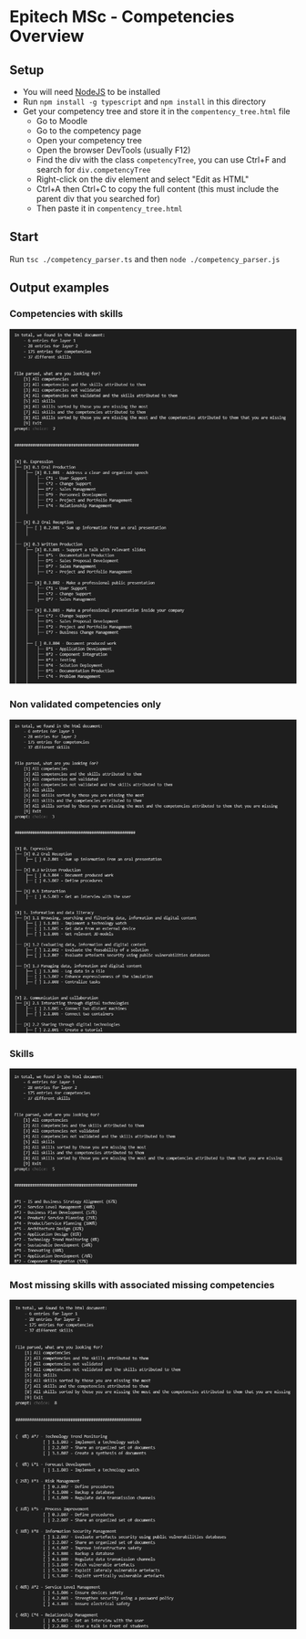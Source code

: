 # Epitech MSc - Competencies Overview

## Setup
* You will need [NodeJS](https://nodejs.org/en/download/) to be installed 
* Run `npm install -g typescript` and `npm install` in this directory
* Get your competency tree and store it in the `compentency_tree.html` file
  * Go to Moodle
  * Go to the competency page
  * Open your competency tree
  * Open the browser DevTools (usually F12)
  * Find the div with the class `competencyTree`, you can use Ctrl+F and search for `div.competencyTree`
  * Right-click on the div element and select "Edit as HTML"
  * Ctrl+A then Ctrl+C to copy the full content (this must include the parent div that you searched for)
  * Then paste it in `compentency_tree.html`

## Start

Run `tsc ./competency_parser.ts` and then `node ./competency_parser.js`

## Output examples

### Competencies with skills
![Competencies with skills example](assets/competencies_with_skills.png)

### Non validated competencies only
![Non validated competencies only example](assets/non_validated_competences_only.png)

### Skills
![Skills example](assets/skills.png)

### Most missing skills with associated missing competencies
![Most missing skills with associated missing competencies example](assets/most_missing_skills_with_associated_missing_competencies.png)
